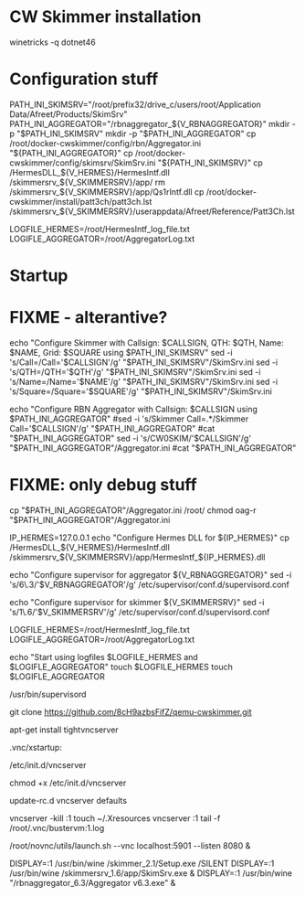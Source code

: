 
# CW Skimmer installation

winetricks -q dotnet46


# Configuration stuff
PATH_INI_SKIMSRV="/root/prefix32/drive_c/users/root/Application Data/Afreet/Products/SkimSrv"
PATH_INI_AGGREGATOR="/rbnaggregator_${V_RBNAGGREGATOR}"
mkdir -p "$PATH_INI_SKIMSRV"
mkdir -p "$PATH_INI_AGGREGATOR"
cp /root/docker-cwskimmer/config/rbn/Aggregator.ini "${PATH_INI_AGGREGATOR}"
cp /root/docker-cwskimmer/config/skimsrv/SkimSrv.ini "${PATH_INI_SKIMSRV}"
cp /HermesDLL_${V_HERMES}/HermesIntf.dll /skimmersrv_${V_SKIMMERSRV}/app/
rm /skimmersrv_${V_SKIMMERSRV}/app/Qs1rIntf.dll
cp /root/docker-cwskimmer/install/patt3ch/patt3ch.lst /skimmersrv_${V_SKIMMERSRV}/userappdata/Afreet/Reference/Patt3Ch.lst

LOGFILE_HERMES=/root/HermesIntf_log_file.txt
LOGIFLE_AGGREGATOR=/root/AggregatorLog.txt




# Startup
# FIXME - alterantive?
echo "Configure Skimmer with Callsign: $CALLSIGN, QTH: $QTH, Name: $NAME, Grid: $SQUARE using $PATH_INI_SKIMSRV"
sed -i 's/Call=/Call='$CALLSIGN'/g' "$PATH_INI_SKIMSRV"/SkimSrv.ini
sed -i 's/QTH=/QTH='$QTH'/g' "$PATH_INI_SKIMSRV"/SkimSrv.ini
sed -i 's/Name=/Name='$NAME'/g' "$PATH_INI_SKIMSRV"/SkimSrv.ini
sed -i 's/Square=/Square='$SQUARE'/g' "$PATH_INI_SKIMSRV"/SkimSrv.ini


echo "Configure RBN Aggregator with Callsign: $CALLSIGN using $PATH_INI_AGGREGATOR"
#sed -i 's/Skimmer Call=.*/Skimmer Call='$CALLSIGN'/g' "$PATH_INI_AGGREGATOR"
#cat "$PATH_INI_AGGREGATOR"
sed -i 's/CW0SKIM/'$CALLSIGN'/g' "$PATH_INI_AGGREGATOR"/Aggregator.ini
#cat "$PATH_INI_AGGREGATOR"
# FIXME: only debug stuff
cp "$PATH_INI_AGGREGATOR"/Aggregator.ini /root/
chmod oag-r "$PATH_INI_AGGREGATOR"/Aggregator.ini

IP_HERMES=127.0.0.1
echo "Configure Hermes DLL for ${IP_HERMES}"
cp /HermesDLL_${V_HERMES}/HermesIntf.dll /skimmersrv_${V_SKIMMERSRV}/app/HermesIntf_${IP_HERMES}.dll



echo "Configure supervisor for aggregator ${V_RBNAGGREGATOR}"
sed -i 's/6\.3/'$V_RBNAGGREGATOR'/g' /etc/supervisor/conf.d/supervisord.conf

echo "Configure supervisor for skimmer ${V_SKIMMERSRV}"
sed -i 's/1\.6/'$V_SKIMMERSRV'/g' /etc/supervisor/conf.d/supervisord.conf




LOGFILE_HERMES=/root/HermesIntf_log_file.txt
LOGIFLE_AGGREGATOR=/root/AggregatorLog.txt


echo "Start using logfiles $LOGFILE_HERMES and $LOGIFLE_AGGREGATOR"
touch $LOGFILE_HERMES
touch $LOGIFLE_AGGREGATOR


/usr/bin/supervisord


git clone https://github.com/8cH9azbsFifZ/qemu-cwskimmer.git


apt-get install tightvncserver

 .vnc/xstartup:


 /etc/init.d/vncserver


chmod +x /etc/init.d/vncserver

update-rc.d vncserver defaults

vncserver -kill :1
touch ~/.Xresources
vncserver :1
tail -f /root/.vnc/bustervm:1.log


/root/novnc/utils/launch.sh --vnc localhost:5901 --listen 8080 &

DISPLAY=:1 /usr/bin/wine /skimmer_2.1/Setup.exe /SILENT
DISPLAY=:1 /usr/bin/wine /skimmersrv_1.6/app/SkimSrv.exe &
DISPLAY=:1 /usr/bin/wine "/rbnaggregator_6.3/Aggregator v6.3.exe" &